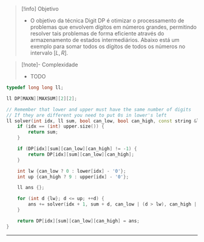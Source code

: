 > [!info] Objetivo
> - O objetivo da técnica Digit DP é otimizar o processamento de problemas que envolvem dígitos em números grandes, permitindo resolver tais problemas de forma eficiente através do armazenamento de estados intermediários. Abaixo está um exemplo para somar todos os dígitos de todos os números no intervalo $[L, R]$.

> [!note]- Complexidade
> - TODO

```cpp
typedef long long ll;

ll DP[MAXN][MAXSUM][2][2];

// Remember that lower and upper must have the same number of digits
// If they are different you need to put 0s in lower's left
ll solver(int idx, ll sum, bool can_low, bool can_high, const string &lower, const string &upper) {
	if (idx == (int) upper.size()) {
		return sum;
	}

	if (DP[idx][sum][can_low][can_high] != -1) {
		return DP[idx][sum][can_low][can_high];
	}

    int lw {can_low ? 0 : lower[idx] - '0'};
	int up {can_high ? 9 : upper[idx] - '0'};

	ll ans {};

	for (int d {lw}; d <= up; ++d) {
		ans += solver(idx + 1, sum + d, can_low | (d > lw), can_high | (d < up), lower, upper);
	}

	return DP[idx][sum][can_low][can_high] = ans;
}
```

---
